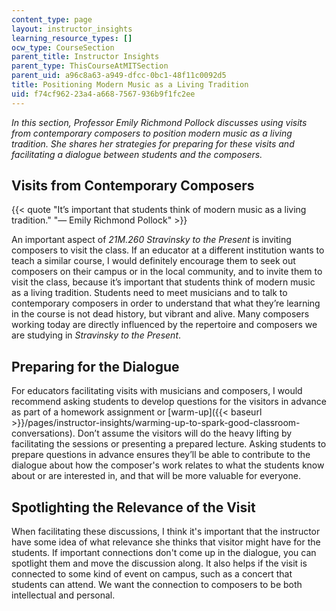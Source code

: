 ```yaml
---
content_type: page
layout: instructor_insights
learning_resource_types: []
ocw_type: CourseSection
parent_title: Instructor Insights
parent_type: ThisCourseAtMITSection
parent_uid: a96c8a63-a949-dfcc-0bc1-48f11c0092d5
title: Positioning Modern Music as a Living Tradition
uid: f74cf962-23a4-a668-7567-936b9f1fc2ee
---
```


_In this section, Professor Emily Richmond Pollock discusses using visits from contemporary composers to position modern music as a living tradition. She shares her strategies for preparing for these visits and facilitating a dialogue between students and the composers._

Visits from Contemporary Composers
----------------------------------

{{< quote "It’s important that students think of modern music as a living tradition." "— Emily Richmond Pollock" >}}

An important aspect of _21M.260 Stravinsky to the Present_ is inviting composers to visit the class. If an educator at a different institution wants to teach a similar course, I would definitely encourage them to seek out composers on their campus or in the local community, and to invite them to visit the class, because it’s important that students think of modern music as a living tradition. Students need to meet musicians and to talk to contemporary composers in order to understand that what they’re learning in the course is not dead history, but vibrant and alive. Many composers working today are directly influenced by the repertoire and composers we are studying in _Stravinsky to the Present_.

Preparing for the Dialogue
--------------------------

For educators facilitating visits with musicians and composers, I would recommend asking students to develop questions for the visitors in advance as part of a homework assignment or [warm-up]({{< baseurl >}}/pages/instructor-insights/warming-up-to-spark-good-classroom-conversations). Don’t assume the visitors will do the heavy lifting by facilitating the sessions or presenting a prepared lecture. Asking students to prepare questions in advance ensures they’ll be able to contribute to the dialogue about how the composer's work relates to what the students know about or are interested in, and that will be more valuable for everyone.

Spotlighting the Relevance of the Visit
---------------------------------------

When facilitating these discussions, I think it's important that the instructor have some idea of what relevance she thinks that visitor might have for the students. If important connections don't come up in the dialogue, you can spotlight them and move the discussion along. It also helps if the visit is connected to some kind of event on campus, such as a concert that students can attend. We want the connection to composers to be both intellectual and personal.